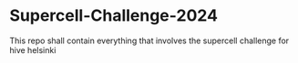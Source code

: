 # Supercell-Challenge-2024
This repo shall contain everything that involves the supercell challenge for hive helsinki
